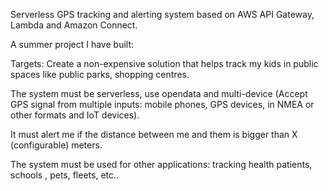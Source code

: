 Serverless GPS tracking and alerting system based on AWS API Gateway, Lambda and Amazon Connect.

A summer project I have built:

Targets: Create a non-expensive solution that helps track my kids in public spaces like public parks, shopping centres.

The system must be serverless, use opendata and multi-device (Accept GPS signal from multiple inputs: mobile phones, GPS devices,
in NMEA or other formats and IoT devices).

It must alert me if the distance between me and them is bigger than X (configurable) meters.

The system must be used for other applications: tracking health patients, schools , pets, fleets, etc..

